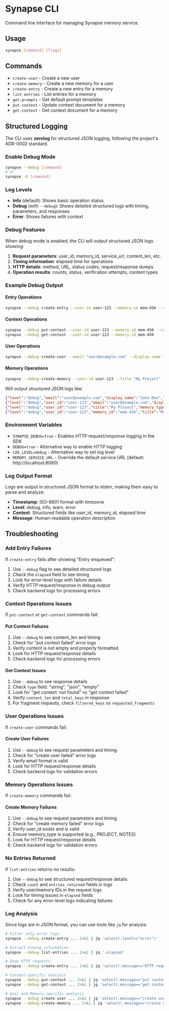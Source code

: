 # Synapse CLI

Command line interface for managing Synapse memory service.

## Usage

```bash
synapse [command] [flags]
```

## Commands

- `create-user` - Create a new user
- `create-memory` - Create a new memory for a user  
- `create-entry` - Create a new entry for a memory
- `list-entries` - List entries for a memory
- `get-prompts` - Get default prompt templates
- `put-context` - Update context document for a memory
- `get-context` - Get context document for a memory

## Structured Logging

The CLI uses **zerolog** for structured JSON logging, following the project's ADR-0002 standard.

### Enable Debug Mode

```bash
synapse --debug [command]
# or
synapse -d [command]
```

### Log Levels

- **Info** (default): Shows basic operation status
- **Debug** (with `--debug`): Shows detailed structured logs with timing, parameters, and responses
- **Error**: Shows failures with context

### Debug Features

When debug mode is enabled, the CLI will output structured JSON logs showing:

1. **Request parameters**: user_id, memory_id, service_url, content_len, etc.
2. **Timing information**: elapsed time for operations
3. **HTTP details**: method, URL, status codes, request/response dumps
4. **Operation results**: counts, status, verification attempts, content types

### Example Debug Output

#### Entry Operations
```bash
synapse --debug create-entry --user-id user-123 --memory-id mem-456 --raw-entry "test" --summary "test summary"
```

#### Context Operations
```bash
synapse --debug put-context --user-id user-123 --memory-id mem-456 --content "active context data"
synapse --debug get-context --user-id user-123 --memory-id mem-456
```

#### User Operations
```bash
synapse --debug create-user --email "user@example.com" --display-name "John Doe" --time-zone "UTC"
```

#### Memory Operations
```bash
synapse --debug create-memory --user-id user-123 --title "My Project" --memory-type "PROJECT" --description "Project notes"
```

Will output structured JSON logs like:
```json
{"level":"debug","email":"user@example.com","display_name":"John Doe","time_zone":"UTC","service_url":"http://localhost:8080","time":"2025-07-27T13:48:16-07:00","message":"creating user"}
{"level":"debug","user_id":"user-123","email":"user@example.com","display_name":"John Doe","time_zone":"UTC","elapsed":0.045,"time":"2025-07-27T13:48:16-07:00","message":"create user completed"}
{"level":"debug","user_id":"user-123","title":"My Project","memory_type":"PROJECT","description":"Project notes","service_url":"http://localhost:8080","time":"2025-07-27T13:48:16-07:00","message":"creating memory"}
{"level":"debug","user_id":"user-123","memory_id":"mem-456","title":"My Project","memory_type":"PROJECT","elapsed":0.032,"time":"2025-07-27T13:48:16-07:00","message":"create memory completed"}
```

### Environment Variables

- `SYNAPSE_DEBUG=true` - Enables HTTP request/response logging in the SDK
- `DEBUG=true` - Alternative way to enable HTTP logging  
- `LOG_LEVEL=debug` - Alternative way to set log level
- `MEMORY_SERVICE_URL` - Override the default service URL (default: http://localhost:8080)

### Log Output Format

Logs are output in structured JSON format to stderr, making them easy to parse and analyze:

- **Timestamp**: ISO-8601 format with timezone
- **Level**: debug, info, warn, error
- **Context**: Structured fields like user_id, memory_id, elapsed time
- **Message**: Human-readable operation description

## Troubleshooting

### Add Entry Failures

If `create-entry` fails after showing "Entry enqueued":

1. Use `--debug` flag to see detailed structured logs
2. Check the `elapsed` field to see timing
3. Look for error-level logs with failure details
4. Verify HTTP request/response in debug output
5. Check backend logs for processing errors

### Context Operations Issues

If `put-context` or `get-context` commands fail:

#### Put Context Failures
1. Use `--debug` to see content_len and timing
2. Check for "put context failed" error logs
3. Verify content is not empty and properly formatted
4. Look for HTTP request/response details
5. Check backend logs for processing errors

#### Get Context Issues
1. Use `--debug` to see response details
2. Check `type` field: "string", "json", "empty"
3. Look for "get context: not found" vs "get context failed"
4. Verify `content_len` and `total_keys` in response
5. For fragment requests, check `filtered_keys` vs `requested_fragments`

### User Operations Issues

If `create-user` commands fail:

#### Create User Failures
1. Use `--debug` to see request parameters and timing
2. Check for "create user failed" error logs
3. Verify email format is valid
4. Look for HTTP request/response details
5. Check backend logs for validation errors

### Memory Operations Issues

If `create-memory` commands fail:

#### Create Memory Failures
1. Use `--debug` to see request parameters and timing
2. Check for "create memory failed" error logs
3. Verify user_id exists and is valid
4. Ensure memory_type is supported (e.g., PROJECT, NOTES)
5. Look for HTTP request/response details
6. Check backend logs for validation errors

### No Entries Returned

If `list-entries` returns no results:

1. Use `--debug` to see structured request/response details
2. Check `count` and `entries_returned` fields in logs
3. Verify user/memory IDs in the request logs
4. Look for timing issues in `elapsed` fields
5. Check for any error-level logs indicating failures

### Log Analysis

Since logs are in JSON format, you can use tools like `jq` for analysis:

```bash
# Filter only error logs
synapse --debug create-entry ... 2>&1 | jq 'select(.level=="error")'

# Extract timing information
synapse --debug list-entries ... 2>&1 | jq '.elapsed'

# Show HTTP requests
synapse --debug create-entry ... 2>&1 | jq 'select(.message=="HTTP request")'

# Context-specific analysis
synapse --debug put-context ... 2>&1 | jq 'select(.message=="put context completed") | .elapsed'
synapse --debug get-context ... 2>&1 | jq 'select(.message=="get context completed") | {type, content_len, total_keys}'

# User and Memory-specific analysis
synapse --debug create-user ... 2>&1 | jq 'select(.message=="create user completed") | {user_id, email, elapsed}'
synapse --debug create-memory ... 2>&1 | jq 'select(.message=="create memory completed") | {memory_id, title, memory_type, elapsed}'
```